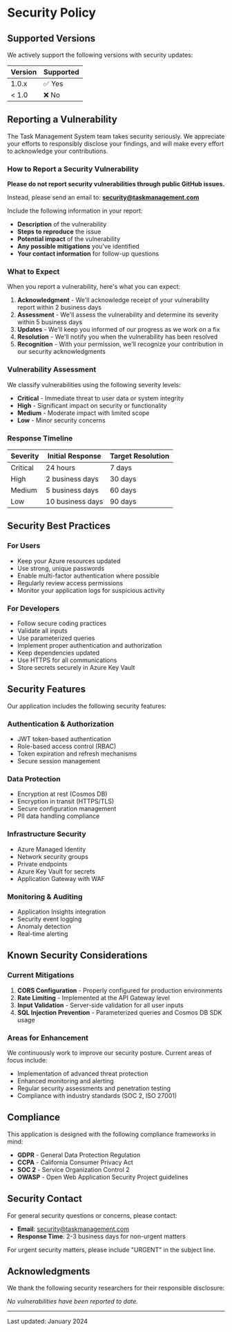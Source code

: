 # Security Policy

## Supported Versions

We actively support the following versions with security updates:

| Version | Supported          |
| ------- | ------------------ |
| 1.0.x   | ✅ Yes             |
| < 1.0   | ❌ No              |

## Reporting a Vulnerability

The Task Management System team takes security seriously. We appreciate your efforts to responsibly disclose your findings, and will make every effort to acknowledge your contributions.

### How to Report a Security Vulnerability

**Please do not report security vulnerabilities through public GitHub issues.**

Instead, please send an email to: **security@taskmanagement.com**

Include the following information in your report:

- **Description** of the vulnerability
- **Steps to reproduce** the issue
- **Potential impact** of the vulnerability
- **Any possible mitigations** you've identified
- **Your contact information** for follow-up questions

### What to Expect

When you report a vulnerability, here's what you can expect:

1. **Acknowledgment** - We'll acknowledge receipt of your vulnerability report within 2 business days
2. **Assessment** - We'll assess the vulnerability and determine its severity within 5 business days
3. **Updates** - We'll keep you informed of our progress as we work on a fix
4. **Resolution** - We'll notify you when the vulnerability has been resolved
5. **Recognition** - With your permission, we'll recognize your contribution in our security acknowledgments

### Vulnerability Assessment

We classify vulnerabilities using the following severity levels:

- **Critical** - Immediate threat to user data or system integrity
- **High** - Significant impact on security or functionality
- **Medium** - Moderate impact with limited scope
- **Low** - Minor security concerns

### Response Timeline

| Severity | Initial Response | Target Resolution |
|----------|------------------|-------------------|
| Critical | 24 hours        | 7 days           |
| High     | 2 business days | 30 days          |
| Medium   | 5 business days | 60 days          |
| Low      | 10 business days| 90 days          |

## Security Best Practices

### For Users

- Keep your Azure resources updated
- Use strong, unique passwords
- Enable multi-factor authentication where possible
- Regularly review access permissions
- Monitor your application logs for suspicious activity

### For Developers

- Follow secure coding practices
- Validate all inputs
- Use parameterized queries
- Implement proper authentication and authorization
- Keep dependencies updated
- Use HTTPS for all communications
- Store secrets securely in Azure Key Vault

## Security Features

Our application includes the following security features:

### Authentication & Authorization
- JWT token-based authentication
- Role-based access control (RBAC)
- Token expiration and refresh mechanisms
- Secure session management

### Data Protection
- Encryption at rest (Cosmos DB)
- Encryption in transit (HTTPS/TLS)
- Secure configuration management
- PII data handling compliance

### Infrastructure Security
- Azure Managed Identity
- Network security groups
- Private endpoints
- Azure Key Vault for secrets
- Application Gateway with WAF

### Monitoring & Auditing
- Application Insights integration
- Security event logging
- Anomaly detection
- Real-time alerting

## Known Security Considerations

### Current Mitigations

1. **CORS Configuration** - Properly configured for production environments
2. **Rate Limiting** - Implemented at the API Gateway level
3. **Input Validation** - Server-side validation for all user inputs
4. **SQL Injection Prevention** - Parameterized queries and Cosmos DB SDK usage

### Areas for Enhancement

We continuously work to improve our security posture. Current areas of focus include:

- Implementation of advanced threat protection
- Enhanced monitoring and alerting
- Regular security assessments and penetration testing
- Compliance with industry standards (SOC 2, ISO 27001)

## Compliance

This application is designed with the following compliance frameworks in mind:

- **GDPR** - General Data Protection Regulation
- **CCPA** - California Consumer Privacy Act
- **SOC 2** - Service Organization Control 2
- **OWASP** - Open Web Application Security Project guidelines

## Security Contact

For general security questions or concerns, please contact:

- **Email**: security@taskmanagement.com
- **Response Time**: 2-3 business days for non-urgent matters

For urgent security matters, please include "URGENT" in the subject line.

## Acknowledgments

We thank the following security researchers for their responsible disclosure:

<!-- This section will be updated as vulnerabilities are reported and resolved -->

*No vulnerabilities have been reported to date.*

---

Last updated: January 2024
